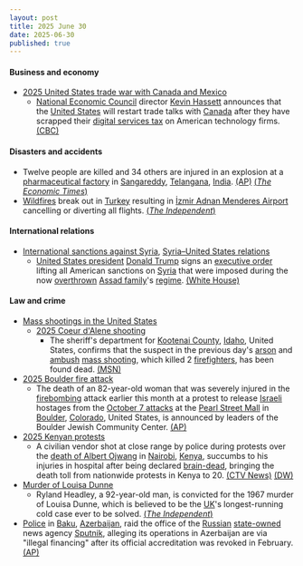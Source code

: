 ```yaml
---
layout: post
title: 2025 June 30
date: 2025-06-30
published: true
---
```



#### Business and economy

* [2025 United States trade war with Canada and Mexico](https://en.wikipedia.org/wiki/2025_United_States_trade_war_with_Canada_and_Mexico "2025 United States trade war with Canada and Mexico")
  * [National Economic Council](https://en.wikipedia.org/wiki/National_Economic_Council_%28United_States%29 "National Economic Council (United States)") director [Kevin Hassett](https://en.wikipedia.org/wiki/Kevin_Hassett "Kevin Hassett") announces that the [United States](https://en.wikipedia.org/wiki/United_States "United States") will restart trade talks with [Canada](https://en.wikipedia.org/wiki/Canada "Canada") after they have scrapped their [digital services tax](https://en.wikipedia.org/wiki/Digital_Services_Tax_Act_%28Canada%29 "Digital Services Tax Act (Canada)") on American technology firms. [(CBC)](https://www.cbc.ca/news/politics/us-canada-trade-negotiations-dst-scrapped-1.7574146)

#### Disasters and accidents

* Twelve people are killed and 34 others are injured in an explosion at a [pharmaceutical factory](https://en.wikipedia.org/wiki/Pharmaceutical_manufacturing "Pharmaceutical manufacturing") in [Sangareddy](https://en.wikipedia.org/wiki/Sangareddy "Sangareddy"), [Telangana](https://en.wikipedia.org/wiki/Telangana "Telangana"), [India](https://en.wikipedia.org/wiki/India "India"). [(AP)](https://apnews.com/article/india-pharmaceutical-factory-fire-telangana-ed032b2c921151585169837c342451d4) [(*The Economic Times*)](https://economictimes.indiatimes.com/news/india/telangana-reactor-blast-12-dead-34-injured-in-sigachi-industries-plant-pm-modi-declares-ex-gratia/videoshow/122163417.cms?from=mdr)
* [Wildfires](https://en.wikipedia.org/wiki/Wildfire "Wildfire") break out in [Turkey](https://en.wikipedia.org/wiki/Turkey "Turkey") resulting in [İzmir Adnan Menderes Airport](https://en.wikipedia.org/wiki/%C4%B0zmir_Adnan_Menderes_Airport "İzmir Adnan Menderes Airport") cancelling or diverting all flights. [(*The Independent*)](https://www.independent.co.uk/news/world/europe/turkey-wildfires-izmir-airport-flight-cancellations-travel-b2779313.html)

#### International relations

* [International sanctions against Syria](https://en.wikipedia.org/wiki/International_sanctions_against_Syria "International sanctions against Syria"), [Syria–United States relations](https://en.wikipedia.org/wiki/Syria%E2%80%93United_States_relations "Syria–United States relations")
  * [United States president](https://en.wikipedia.org/wiki/United_States_president "United States president") [Donald Trump](https://en.wikipedia.org/wiki/Donald_Trump "Donald Trump") signs an [executive order](https://en.wikipedia.org/wiki/List_of_executive_actions_by_Donald_Trump "List of executive actions by Donald Trump") lifting all American sanctions on [Syria](https://en.wikipedia.org/wiki/Syria "Syria") that were imposed during the now [overthrown](https://en.wikipedia.org/wiki/Fall_of_the_Assad_regime "Fall of the Assad regime") [Assad family](https://en.wikipedia.org/wiki/Assad_family "Assad family")'s [regime](https://en.wikipedia.org/wiki/Ba%27athist_Syria "Ba'athist Syria"). [(White House)](https://www.whitehouse.gov/fact-sheets/2025/06/fact-sheet-president-donald-j-trump-provides-for-the-revocation-of-syria-sanctions/)

#### Law and crime

* [Mass shootings in the United States](https://en.wikipedia.org/wiki/Mass_shootings_in_the_United_States "Mass shootings in the United States")
  * [2025 Coeur d'Alene shooting](https://en.wikipedia.org/wiki/2025_Coeur_d%27Alene_shooting "2025 Coeur d'Alene shooting")
    * The sheriff's department for [Kootenai County](https://en.wikipedia.org/wiki/Kootenai_County%2C_Idaho "Kootenai County, Idaho"), [Idaho](https://en.wikipedia.org/wiki/Idaho "Idaho"), United States, confirms that the suspect in the previous day's [arson](https://en.wikipedia.org/wiki/Arson "Arson") and [ambush](https://en.wikipedia.org/wiki/Ambush "Ambush") [mass shooting](https://en.wikipedia.org/wiki/Mass_shooting "Mass shooting"), which killed 2 [firefighters](https://en.wikipedia.org/wiki/Firefighter "Firefighter"), has been found dead. [(MSN)](https://msn.com/en-us/news/crime/2-killed-in-idaho-after-firefighters-ambushed-by-gunfire-suspected-gunman-found-dead/ar-AA1HEtXs)
* [2025 Boulder fire attack](https://en.wikipedia.org/wiki/2025_Boulder_fire_attack "2025 Boulder fire attack")
  * The death of an 82-year-old woman that was severely injured in the [firebombing](https://en.wikipedia.org/wiki/Firebombing "Firebombing") attack earlier this month at a protest to release [Israeli](https://en.wikipedia.org/wiki/Israelis "Israelis") hostages from the [October 7 attacks](https://en.wikipedia.org/wiki/October_7_attacks "October 7 attacks") at the [Pearl Street Mall](https://en.wikipedia.org/wiki/Pearl_Street_Mall "Pearl Street Mall") in [Boulder](https://en.wikipedia.org/wiki/Boulder%2C_Colorado "Boulder, Colorado"), [Colorado](https://en.wikipedia.org/wiki/Colorado "Colorado"), United States, is announced by leaders of the Boulder Jewish Community Center. [(AP)](https://apnews.com/article/boulder-attack-death-e6e45ad5a6e6becab9026994c758e09b)
* [2025 Kenyan protests](https://en.wikipedia.org/wiki/2025_Kenyan_protests "2025 Kenyan protests")
  * A civilian vendor shot at close range by police during protests over the [death of Albert Ojwang](https://en.wikipedia.org/wiki/Death_of_Albert_Ojwang "Death of Albert Ojwang") in [Nairobi](https://en.wikipedia.org/wiki/Nairobi "Nairobi"), [Kenya](https://en.wikipedia.org/wiki/Kenya "Kenya"), succumbs to his injuries in hospital after being declared [brain-dead](https://en.wikipedia.org/wiki/Brain_death "Brain death"), bringing the death toll from nationwide protests in Kenya to 20. [(CTV News)](https://www.ctvnews.ca/world/article/kenyan-civilian-shot-at-close-range-by-police-during-protests-dies/) [(DW)](https://www.dw.com/en/kenya-gen-z-protests-see-press-freedom-under-fire/a-73078878)
* [Murder of Louisa Dunne](https://en.wikipedia.org/wiki/Murder_of_Louisa_Dunne "Murder of Louisa Dunne")
  * Ryland Headley, a 92-year-old man, is convicted for the 1967 murder of Louisa Dunne, which is believed to be the [UK](https://en.wikipedia.org/wiki/UK "UK")'s longest-running cold case ever to be solved. [(*The Independent*)](https://www.independent.co.uk/news/uk/home-news/louisa-dunne-ryland-headley-bristol-b2779623.html)
* [Police](https://en.wikipedia.org/wiki/Law_enforcement_in_Azerbaijan "Law enforcement in Azerbaijan") in [Baku](https://en.wikipedia.org/wiki/Baku "Baku"), [Azerbaijan](https://en.wikipedia.org/wiki/Azerbaijan "Azerbaijan"), raid the office of the [Russian](https://en.wikipedia.org/wiki/Russia "Russia") [state-owned](https://en.wikipedia.org/wiki/State_media "State media") news agency [Sputnik](https://en.wikipedia.org/wiki/Sputnik_%28news_agency%29 "Sputnik (news agency)"), alleging its operations in Azerbaijan are via "illegal financing" after its official accreditation was revoked in February. [(AP)](https://apnews.com/article/russia-azerbaijan-police-raid-baku-2d900b44bf72bdd92a8a463ed48babfb)
